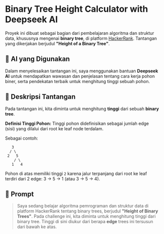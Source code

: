 # Binary Tree Height Calculator with Deepseek AI

Proyek ini dibuat sebagai bagian dari pembelajaran algoritma dan struktur data, khususnya mengenai **binary tree**, di platform [HackerRank](https://www.hackerrank.com/). Tantangan yang dikerjakan berjudul **"Height of a Binary Tree"**.

## 🧠 AI yang Digunakan

Dalam menyelesaikan tantangan ini, saya menggunakan bantuan **Deepseek AI** untuk mendapatkan wawasan dan penjelasan tentang cara kerja pohon biner, serta pendekatan terbaik untuk menghitung tinggi sebuah pohon.

## 📝 Deskripsi Tantangan

Pada tantangan ini, kita diminta untuk menghitung **tinggi** dari sebuah **binary tree**.

**Definisi Tinggi Pohon:**
Tinggi pohon didefinisikan sebagai jumlah edge (sisi) yang dilalui dari root ke leaf node terdalam.

Sebagai contoh:

       3
      / \
     2   5
        / \
       1   4
  
Pohon di atas memiliki tinggi `2` karena jalur terpanjang dari root ke leaf terdiri dari 2 edge: 3 → 5 → 1 (atau 3 → 5 → 4).

## 🧩 Prompt

> Saya sedang belajar algoritma pemrograman dan struktur data di platform HackerRank tentang binary trees, berjudul **"Height of Binary Trees"**.
> Pada challenge ini, kita diminta untuk menghitung tinggi dari binary tree. Tinggi di sini diukur dari berapa **edge** trees ini tersusun dari bawah ke atas.

